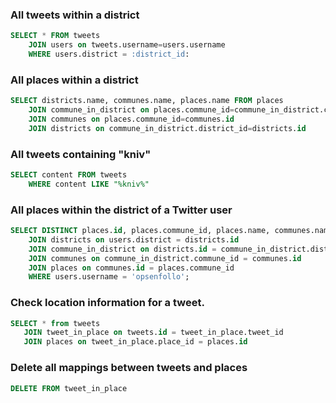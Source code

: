 ### All tweets within a district
````sql
SELECT * FROM tweets
	JOIN users on tweets.username=users.username
	WHERE users.district = :district_id:
````

### All places within a district
````sql
SELECT districts.name, communes.name, places.name FROM places 
	JOIN commune_in_district on places.commune_id=commune_in_district.commune_id 
	JOIN communes on places.commune_id=communes.id
	JOIN districts on commune_in_district.district_id=districts.id
````

### All tweets containing "kniv"
````sql
SELECT content FROM tweets
	WHERE content LIKE "%kniv%"
````

### All places within the district of a Twitter user
````sql
SELECT DISTINCT places.id, places.commune_id, places.name, communes.name FROM users
    JOIN districts on users.district = districts.id
    JOIN commune_in_district on districts.id = commune_in_district.district_id
    JOIN communes on commune_in_district.commune_id = communes.id
    JOIN places on communes.id = places.commune_id
    WHERE users.username = 'opsenfollo';
````

### Check location information for a tweet.
````sql
SELECT * from tweets
   JOIN tweet_in_place on tweets.id = tweet_in_place.tweet_id
   JOIN places on tweet_in_place.place_id = places.id
````

### Delete all mappings between tweets and places
````sql
DELETE FROM tweet_in_place
````
